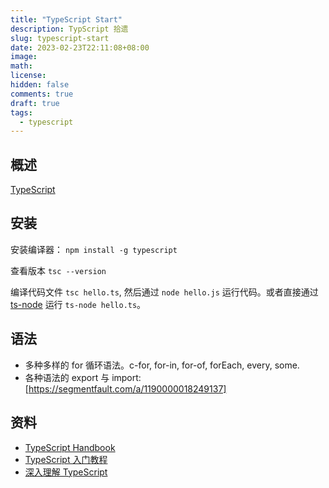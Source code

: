 ```yaml
---
title: "TypeScript Start"
description: TypScript 拾遗
slug: typescript-start
date: 2023-02-23T22:11:08+08:00
image:
math:
license:
hidden: false
comments: true
draft: true
tags:
  - typescript
---
```


## 概述

[TypeScript](https://www.typescriptlang.org/zh)

## 安装

安装编译器： `npm install -g typescript`

查看版本 `tsc --version`

编译代码文件 `tsc hello.ts`, 然后通过 `node hello.js` 运行代码。或者直接通过 [ts-node](https://www.npmjs.com/package/ts-node) 运行 `ts-node hello.ts`。

## 语法

- 多种多样的 for 循环语法。c-for, for-in, for-of, forEach, every, some.
- 各种语法的 export 与 import: [https://segmentfault.com/a/1190000018249137]

## 资料

- [TypeScript Handbook](https://www.typescriptlang.org/docs/handbook/intro.html)
- [TypeScript 入门教程](https://ts.xcatliu.com/)
- [深入理解 TypeScript](https://jkchao.github.io/typescript-book-chinese/)
